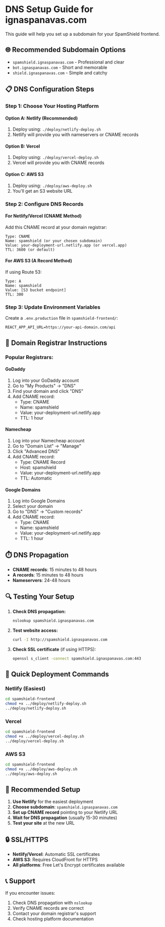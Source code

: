 # DNS Setup Guide for ignaspanavas.com

This guide will help you set up a subdomain for your SpamShield frontend.

## 🌐 **Recommended Subdomain Options**

- `spamshield.ignaspanavas.com` - Professional and clear
- `bot.ignaspanavas.com` - Short and memorable
- `shield.ignaspanavas.com` - Simple and catchy

## 📋 **DNS Configuration Steps**

### **Step 1: Choose Your Hosting Platform**

#### **Option A: Netlify (Recommended)**
1. Deploy using: `./deploy/netlify-deploy.sh`
2. Netlify will provide you with nameservers or CNAME records

#### **Option B: Vercel**
1. Deploy using: `./deploy/vercel-deploy.sh`
2. Vercel will provide you with CNAME records

#### **Option C: AWS S3**
1. Deploy using: `./deploy/aws-deploy.sh`
2. You'll get an S3 website URL

### **Step 2: Configure DNS Records**

#### **For Netlify/Vercel (CNAME Method)**
Add this CNAME record at your domain registrar:

```
Type: CNAME
Name: spamshield (or your chosen subdomain)
Value: your-deployment-url.netlify.app (or vercel.app)
TTL: 3600 (or default)
```

#### **For AWS S3 (A Record Method)**
If using Route 53:
```
Type: A
Name: spamshield
Value: [S3 bucket endpoint]
TTL: 300
```

### **Step 3: Update Environment Variables**

Create a `.env.production` file in `spamshield-frontend/`:
```env
REACT_APP_API_URL=https://your-api-domain.com/api
```

## 🔧 **Domain Registrar Instructions**

### **Popular Registrars:**

#### **GoDaddy**
1. Log into your GoDaddy account
2. Go to "My Products" → "DNS"
3. Find your domain and click "DNS"
4. Add CNAME record:
   - Type: CNAME
   - Name: spamshield
   - Value: your-deployment-url.netlify.app
   - TTL: 1 hour

#### **Namecheap**
1. Log into your Namecheap account
2. Go to "Domain List" → "Manage"
3. Click "Advanced DNS"
4. Add CNAME record:
   - Type: CNAME Record
   - Host: spamshield
   - Value: your-deployment-url.netlify.app
   - TTL: Automatic

#### **Google Domains**
1. Log into Google Domains
2. Select your domain
3. Go to "DNS" → "Custom records"
4. Add CNAME record:
   - Type: CNAME
   - Name: spamshield
   - Value: your-deployment-url.netlify.app
   - TTL: 1 hour

## ⏱️ **DNS Propagation**

- **CNAME records**: 15 minutes to 48 hours
- **A records**: 15 minutes to 48 hours
- **Nameservers**: 24-48 hours

## 🔍 **Testing Your Setup**

1. **Check DNS propagation:**
   ```bash
   nslookup spamshield.ignaspanavas.com
   ```

2. **Test website access:**
   ```bash
   curl -I http://spamshield.ignaspanavas.com
   ```

3. **Check SSL certificate** (if using HTTPS):
   ```bash
   openssl s_client -connect spamshield.ignaspanavas.com:443
   ```

## 🚀 **Quick Deployment Commands**

### **Netlify (Easiest)**
```bash
cd spamshield-frontend
chmod +x ../deploy/netlify-deploy.sh
../deploy/netlify-deploy.sh
```

### **Vercel**
```bash
cd spamshield-frontend
chmod +x ../deploy/vercel-deploy.sh
../deploy/vercel-deploy.sh
```

### **AWS S3**
```bash
cd spamshield-frontend
chmod +x ../deploy/aws-deploy.sh
../deploy/aws-deploy.sh
```

## 🎯 **Recommended Setup**

1. **Use Netlify** for the easiest deployment
2. **Choose subdomain**: `spamshield.ignaspanavas.com`
3. **Set up CNAME record** pointing to your Netlify URL
4. **Wait for DNS propagation** (usually 15-30 minutes)
5. **Test your site** at the new URL

## 🔒 **SSL/HTTPS**

- **Netlify/Vercel**: Automatic SSL certificates
- **AWS S3**: Requires CloudFront for HTTPS
- **All platforms**: Free Let's Encrypt certificates available

## 📞 **Support**

If you encounter issues:
1. Check DNS propagation with `nslookup`
2. Verify CNAME records are correct
3. Contact your domain registrar's support
4. Check hosting platform documentation
